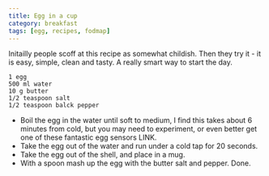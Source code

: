 ```yaml
---
title: Egg in a cup
category: breakfast
tags: [egg, recipes, fodmap]
---
```


Initailly people scoff at this recipe as somewhat childish. Then they try it - it is easy, simple, clean and tasty. A really smart way to start the day.

	1 egg
	500 ml water
	10 g butter
	1/2 teaspoon salt
	1/2 teaspoon balck pepper
	
* Boil the egg in the water until soft to medium, I find this takes about 6 minutes from cold, but you may need to experiment, or even better get one of these fantastic egg sensors LINK.
* Take the egg out of the water and run under a cold tap for 20 seconds.
* Take the egg out of the shell, and place in a mug.
* With a spoon mash up the egg with the butter salt and pepper. Done.

